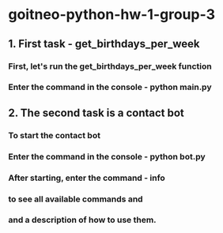 # goitneo-python-hw-1-group-3

## 1. First task - get_birthdays_per_week

### First, let's run the get_birthdays_per_week function

### Enter the command in the console - python main.py

## 2. The second task is a contact bot

### To start the contact bot

### Enter the command in the console - python bot.py

### After starting, enter the command - info

### to see all available commands and

### and a description of how to use them.
